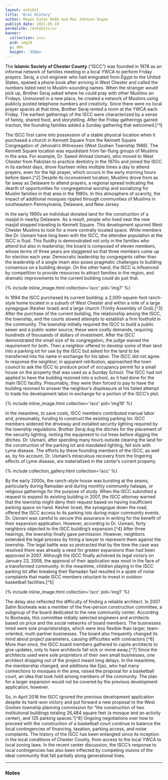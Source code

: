 ```yaml
---
layout: exhibit
title: 'Oral History'
author: Megan Eaton Robb and Max Johnson Dugan
publish_date: 2021-05-19
permalink: /exhibits/a/
banner:
  collection: iscc
  pid: img10
  y: 90%
  height: '350px'
---
```


<p>The <strong>Islamic Society of Chester County</strong> (“ISCC”) was founded in 1978 as an informal network of families meeting in a local YWCA to perform Friday prayers. Seraj, a civil engineer who had emigrated from Egypt to the United States, opened a phone book after arriving in West Chester and called the numbers listed next to Muslim-sounding names. When the stranger would pick up, Brother Seraj asked where he could pray with other Muslims on Fridays. Unmoored in a new place, he created a network of Muslims using publicly posted telephone numbers and creativity. Since there were no local prayer spaces at that time, Brother Seraj rented a room at the YWCA each Friday. The earliest gatherings of the ISCC were characterized by a sense of family, shared food, and storytelling. After the Friday gatherings gained traction, the founding families added a Sunday gathering that welcomed.[^1]</p>

<p>The ISCC first came into possession of a stable physical location when it purchased a church in Kennett Square from the Kennett Square Congregation of Jehovah’s Witnesses (West Goshen Township 1988). The Kennett Square location was equidistant from far-flung groups of Muslims in the area. For example, Dr. Saeed Ahmad Usmani, who moved to West Chester from Pakistan to practice dentistry in the 1970s and joined the ISCC in its earliest days, drove fourteen miles multiple times a day to attend prayers, even for the fajr prayer, which occurs in the early morning hours before dawn.[^2] Despite its inconvenient location, Muslims drove from as far away as Delaware to attend prayers, a regional spread indicating the dearth of opportunities for congregational worship and socializing for Muslim families in that area in the 1980s. In this atmosphere of scarcity, the impact of additional mosques rippled through communities of Muslims in southeastern Pennsylvania, Delaware, and New Jersey. </p>

<p>In the early 1990s an individual donated land for the construction of a masjid in nearby Delaware. As a result, people who lived near the new masjid stopped traveling to Kennett Square. This development spurred West Chester Muslims to look for a more centrally located space. While members like Dr. Usmani have long been with the ISCC, the attendee population at the ISCC is fluid. This fluidity is demonstrated not only in the families who attend but also in leadership; the board is composed of eleven members, whose terms of three years are staggered so that three members come up for election each year. Democratic leadership by congregants rather than the leadership of a single imam also poses pragmatic challenges to building consensus on a building design. On the other hand, the ISCC is influenced by competition to provide resources to attract families in the region, and dramatic improvements to the current building could do just that. </p>

{% include inline_image.html collection='iscc' pid='img7' %}

<p>In 1994 the ISCC purchased its current building: a 2,000-square-foot ranch-style home located in a suburb of West Chester and within a mile of a large synagogue (Kesher Israel) and a large church (Trinity Assembly of God).[^3] After the purchase of the current building, the relationship among the ISCC, the township, and the courts slowed attempts to establish a firm foothold in the community. The township initially required the ISCC to build a public sewer and a public water source; these were costly demands, requiring hundreds of thousands of dollars of investment. After the ISCC demonstrated the small size of its congregation, the judge waived the requirement for both. Then a neighbor offered to develop some of their land into a parking lot for use by the ISCC but asked for the land to be transferred into his name in exchange for his labor. The ISCC did not agree. In response the neighbor, in apparent retribution, approached the town council to ask the ISCC to produce proof of occupancy permit for a small house on the property that was used as a Sunday School. The ISCC had not applied to have the building rezoned into a school, as it had done for the main ISCC facility. Presumably, they were then forced to pay to have the building rezoned to answer the neighbor’s displeasure at his failed attempt to trade his development labor in exchange for a portion of the ISCC’s plot. </p>

{% include inline_image.html collection='iscc' pid='img19' %}

<p>In the meantime, to save costs, ISCC members contributed manual labor and, presumably, funding to construct the existing parking lot. ISCC members widened the driveway and installed security lighting required by the township regulations. Brother Seraj dug the ditches for the placement of the security lighting, renting the equipment to cut trees before digging the ditches. Dr. Usmani, after spending many hours outside clearing the land for the construction of the parking lot and mandated lighting, fell sick with Lyme disease. The efforts by these founding members of the ISCC, as well as, by his account, Dr. Usmani’s miraculous recovery from the lingering effects of Lyme disease, are materialized in the center’s current property.  </p>

{% include collection_gallery.html collection='iscc' %}

<p>By the early 2000s, the ranch-style house was bursting at the seams, particularly during Ramadan and during monthly community halaqas, or religious gatherings for the purpose of study. When the ISCC submitted a request to expand its existing building in 2007, the ISCC attorney warned that the township might deny their request based on having insufficient parking space on hand. Kesher Israel, the synagogue down the road, offered the ISCC access to its parking lots during major community events. Dr. Usmani was careful to secure this assurance in writing for the benefit of their expansion application. However, according to Dr. Usmani, forty neighbors objected to the ISCC building’s expansion.[^4] After three hearings, the township finally gave permission. However, neighbors extended the legal process by hiring a lawyer to represent them against the township. The legal battle was so protracted that by the time the case was resolved there was already a need for greater expansions than had been approved in 2007. Although the ISCC finally achieved its legal victory on January 23, 2008, the approval of their application was moot in the face of a transformed community. In the meantime, children playing in the ISCC parking lot after breaking their Ramadan fast resulted in a spate of noise complaints that made ISCC members reluctant to invest in outdoor basketball facilities.[^5]</p>

{% include inline_image.html collection='iscc' pid='img1' %}

<p>The delay also reflected the difficulty of finding a reliable architect. In 2007 Salim Bootwala was a member of the five-person construction committee, a subgroup of the board dedicated to the new community center. According to Bootwala, this committee initially selected engineers and architects based on price and the social networks of board members. The businesses hired were sole proprietorships, which were less flexible than larger, team-oriented, multi-partner businesses. The board also frequently changed its mind about project parameters, causing difficulties with contractors [^6] More than once, the ISCC board members gathered to cajole architects to give updates, only to have architects fall sick or move away.[^7] Since the architects used were sole proprietors of their own small businesses, one architect dropping out of the project meant long delays. In the meantime, the membership changed, and additions like Ejaz, who had many connections to mosques in the area, raised the proposal for a basketball court, an idea that took hold among members of the community. The plan for a larger expansion would not be covered by the previous development application, however. </p>

<p>So, in April 2016 the ISCC ignored the previous development application despite its hard-won victory and put forward a new proposal to the West Goshen township planning commission for “the construction of two institutional buildings totaling 26,484 square feet (a mosque and an activity center), and 125 parking spaces.”[^8] Ongoing negotiations over how to proceed with the construction of a basketball court continue to balance the local contingencies of financing, taxation, parking access, and noise complaints. The history of the ISCC has been entangled since its inception in the local conditions of Chester County, from access to the local YWCA to local zoning laws. In the recent center discussion, the ISCC’s response to local contingencies has also been inflected by competing visions of the ideal community that fall partially along generational lines.  </p>

---

### Notes

[^1]: Usmani, 1/13/20.

[^2]: Ibid.

[^3]: They bought the home for $225,000 in 1994, applying for a differential zoning of the building since it was in a residential area.

[^4]: Usmani, 1/13/20.

[^5]: A. Bootwala, 4/13/20.

[^6]: S. Bootwala, 4/13/20.

[^7]: Usmani, 1/13/20; S. Bootwala, 4/13/20.

[^8]: Paul Farkas, “Letter to Case LaLonde regarding LD-4-16-13740, on behalf of the ISCC, to Manager of West Goshen Township, 25 May, 2016.” The County of Chester Planning Commission Meeting Files, June 8, 2016, 50.

